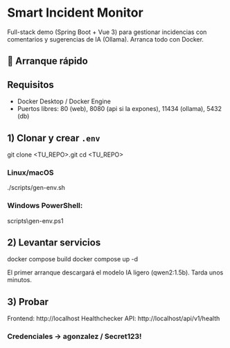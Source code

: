 # Smart Incident Monitor

Full-stack demo (Spring Boot + Vue 3) para gestionar incidencias con comentarios y sugerencias de IA (Ollama). Arranca todo con Docker.

## 🚀 Arranque rápido

## Requisitos
- Docker Desktop / Docker Engine
- Puertos libres: 80 (web), 8080 (api si la expones), 11434 (ollama), 5432 (db)

## 1) Clonar y crear `.env`

git clone <TU_REPO>.git
cd <TU_REPO>

### Linux/macOS
./scripts/gen-env.sh   

### Windows PowerShell:
scripts\gen-env.ps1

## 2)  Levantar servicios
docker compose build
docker compose up -d

El primer arranque descargará el modelo IA ligero (qwen2:1.5b). Tarda unos minutos.

## 3) Probar
Frontend: http://localhost
Healthchecker API: http://localhost/api/v1/health

### Credenciales -> agonzalez / Secret123!



